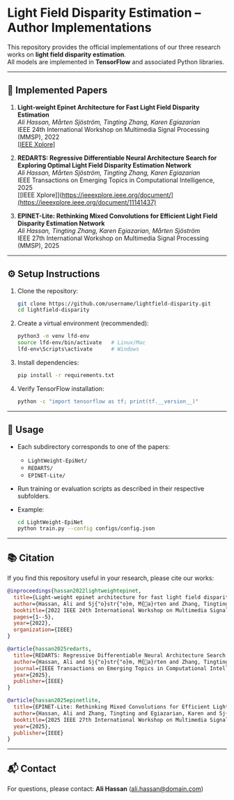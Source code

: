 # Light Field Disparity Estimation – Author Implementations

This repository provides the official implementations of our three research works on **light field disparity estimation**.  
All models are implemented in **TensorFlow** and associated Python libraries.

---

## 📄 Implemented Papers

1. **Light-weight Epinet Architecture for Fast Light Field Disparity Estimation**  
   *Ali Hassan, Mårten Sjöström, Tingting Zhang, Karen Egiazarian*  
   IEEE 24th International Workshop on Multimedia Signal Processing (MMSP), 2022  
   [[IEEE Xplore]](https://ieeexplore.ieee.org/document/9949378)

2. **REDARTS: Regressive Differentiable Neural Architecture Search for Exploring Optimal Light Field Disparity Estimation Network**  
   *Ali Hassan, Mårten Sjöström, Tingting Zhang, Karen Egiazarian*  
   IEEE Transactions on Emerging Topics in Computational Intelligence, 2025   
   [[IEEE Xplore]](https://ieeexplore.ieee.org/document/](https://ieeexplore.ieee.org/document/11141437)  

3. **EPINET-Lite: Rethinking Mixed Convolutions for Efficient Light Field Disparity Estimation Network**  
   *Ali Hassan, Tingting Zhang, Karen Egiazarian, Mårten Sjöström*  
   IEEE 27th International Workshop on Multimedia Signal Processing (MMSP), 2025  

---

## ⚙️ Setup Instructions

1. Clone the repository:
   ```bash
   git clone https://github.com/username/lightfield-disparity.git
   cd lightfield-disparity
   ```

2. Create a virtual environment (recommended):
   ```bash
   python3 -m venv lfd-env
   source lfd-env/bin/activate   # Linux/Mac
   lfd-env\Scripts\activate      # Windows
   ```

3. Install dependencies:
   ```bash
   pip install -r requirements.txt
   ```

4. Verify TensorFlow installation:
   ```bash
   python -c "import tensorflow as tf; print(tf.__version__)"
   ```

---

## 🚀 Usage

- Each subdirectory corresponds to one of the papers:
  - `LightWeight-EpiNet/`
  - `REDARTS/`
  - `EPINET-Lite/`

- Run training or evaluation scripts as described in their respective subfolders.  
- Example:
  ```bash
  cd LightWeight-EpiNet
  python train.py --config configs/config.json
  ```

---

## 📚 Citation

If you find this repository useful in your research, please cite our works:

```bibtex
@inproceedings{hassan2022lightweightepinet, 
  title={Light-weight epinet architecture for fast light field disparity estimation},
  author={Hassan, Ali and Sj{"o}str{"o}m, M{a}rten and Zhang, Tingting and Egiazarian, Karen},
  booktitle={2022 IEEE 24th International Workshop on Multimedia Signal Processing (MMSP)},
  pages={1--5},
  year={2022},
  organization={IEEE}
}

@article{hassan2025redarts,
  title={REDARTS: Regressive Differentiable Neural Architecture Search for Exploring Optimal Light Field Disparity Estimation Network},
  author={Hassan, Ali and Sj{"o}str{"o}m, M{a}rten and Zhang, Tingting and Egiazarian, Karen},
  journal={IEEE Transactions on Emerging Topics in Computational Intelligence},
  year={2025},
  publisher={IEEE}
}

@article{hassan2025epinetlite, 
  title={EPINET-Lite: Rethinking Mixed Convolutions for Efficient Light Field Disparity Estimation Network}, 
  author={Hassan, Ali and Zhang, Tingting and Egiazarian, Karen and Sj{"o}str{"o}m, M{a}rten}, 
  booktitle={2025 IEEE 27th International Workshop on Multimedia Signal Processing (MMSP)}, 
  year={2025},
  publisher={IEEE}
}
```

---

## 📬 Contact

For questions, please contact: **Ali Hassan** (ali.hassan@domain.com)
